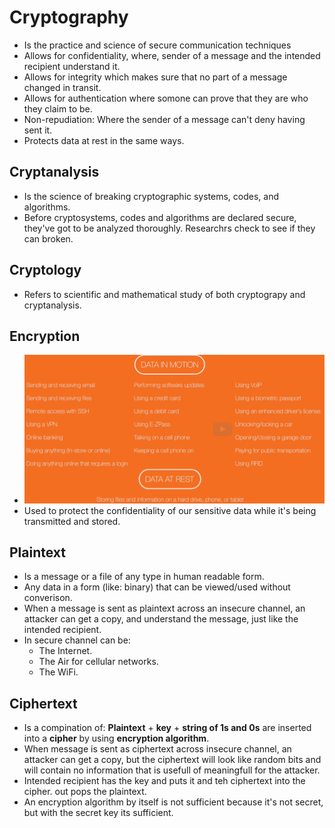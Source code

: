 # Cryptography
- Is the practice and science of secure communication techniques
- Allows for confidentiality, where, sender of a message and the intended recipient understand it.
- Allows for integrity which makes sure that no part of a message changed in transit.
- Allows for authentication where somone can prove that they are who they claim to be. 
- Non-repudiation: Where the sender of a message can't deny having sent it.
- Protects data at rest in the same ways.

## Cryptanalysis
- Is the science of breaking cryptographic systems, codes, and algorithms.
- Before cryptosystems, codes and algorithms are declared secure, they've got to be analyzed thoroughly. Researchrs check to see if they can broken.

## Cryptology
- Refers to scientific and mathematical study of both cryptograpy and cryptanalysis.

## Encryption
- ![When we use encryption](./images/when-use-encryption.png)
- Used to protect the confidentiality of our sensitive data while it's being transmitted and stored.

## Plaintext
- Is a message or a file of any type in human readable form.
- Any data in a form (like: binary) that can be viewed/used without converison.
- When a message is sent as plaintext across an insecure channel, an attacker can get a copy, and understand the message, just like the intended recipient.
- In secure channel can be:
  - The Internet.
  - The Air for cellular networks.
  - The WiFi.

## Ciphertext
- Is a compination of: **Plaintext** + **key** + **string of 1s and 0s**  are inserted into a **cipher** by using **encryption algorithm**.
- When message is sent as ciphertext across insecure channel, an attacker can get a copy, but the ciphertext will look like random bits and will contain no information that is usefull of meaningfull for the attacker.
- Intended recipient has the key and puts it and teh ciphertext into the cipher. out pops the plaintext.
- An encryption algorithm by itself is not sufficient because it's not secret, but with the secret key its  sufficient.